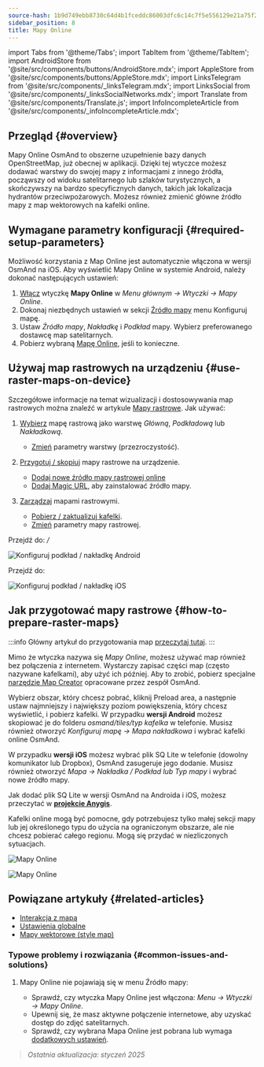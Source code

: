 ```yaml
---
source-hash: 1b9d749ebb8730c64d4b1fceddc86003dfc6c14c7f5e556129e21a75f245cdc3
sidebar_position: 8
title: Mapy Online
---
```

import Tabs from '@theme/Tabs';
import TabItem from '@theme/TabItem';
import AndroidStore from '@site/src/components/buttons/AndroidStore.mdx';
import AppleStore from '@site/src/components/buttons/AppleStore.mdx';
import LinksTelegram from '@site/src/components/_linksTelegram.mdx';
import LinksSocial from '@site/src/components/_linksSocialNetworks.mdx';
import Translate from '@site/src/components/Translate.js';
import InfoIncompleteArticle from '@site/src/components/_infoIncompleteArticle.mdx';



## Przegląd {#overview}

Mapy Online OsmAnd to obszerne uzupełnienie bazy danych OpenStreetMap, już obecnej w aplikacji. Dzięki tej wtyczce możesz dodawać warstwy do swojej mapy z informacjami z innego źródła, począwszy od widoku satelitarnego lub szlaków turystycznych, a skończywszy na bardzo specyficznych danych, takich jak lokalizacja hydrantów przeciwpożarowych. Możesz również zmienić główne źródło mapy z map wektorowych na kafelki online.


## Wymagane parametry konfiguracji {#required-setup-parameters}

Możliwość korzystania z Map Online jest automatycznie włączona w wersji OsmAnd na iOS. Aby wyświetlić Mapy Online w systemie Android, należy dokonać następujących ustawień:

1. [Włącz](../plugins/index.md#enable--disable) wtyczkę **Mapy Online** w *Menu głównym → Wtyczki → Mapy Online*.
2. Dokonaj niezbędnych ustawień w sekcji [Źródło mapy](../map/raster-maps.md#select-raster-maps) menu Konfiguruj mapę.
3. Ustaw *Źródło mapy*, *Nakładkę* i *Podkład* mapy. Wybierz preferowanego dostawcę map satelitarnych.
4. Pobierz wybraną [Mapę Online](#how-to-prepare-raster-maps), jeśli to konieczne.


## Używaj map rastrowych na urządzeniu {#use-raster-maps-on-device}

Szczegółowe informacje na temat wizualizacji i dostosowywania map rastrowych można znaleźć w artykule [Mapy rastrowe](../map/raster-maps.md). Jak używać:

1. [Wybierz](../map/raster-maps.md#select-raster-maps) mapę rastrową jako warstwę *Główną*, *Podkładową* lub *Nakładkową*.
    - [Zmień](../map/raster-maps.md#how-to-use-raster-maps) parametry warstwy (przezroczystość).

2. [Przygotuj / skopiuj](../map/raster-maps.md#prepare--copy-raster-maps-to-device) mapy rastrowe na urządzenie.
    - [Dodaj nowe źródło mapy rastrowej online](../map/raster-maps.md#add-new-online-raster-map-source)
    - [Dodaj Magic URL](../map/raster-maps.md#magic-url-to-install-map-source), aby zainstalować źródło mapy.

3. [Zarządzaj](../map/raster-maps.md#manage-raster-maps) mapami rastrowymi.
    - [Pobierz / zaktualizuj kafelki](../map/raster-maps.md#download--update-tiles).
    - [Zmień](../map/raster-maps.md#change-raster-map-parameters) parametry mapy rastrowej.


<Tabs groupId="operating-systems" queryString="operating-systems">

<TabItem value="android" label="Android">  

Przejdź do: *<Translate android="true" ids="shared_string_menu,configure_map,layer_overlay"/> / <Translate android="true" ids="layer_underlay"/>*

![Konfiguruj podkład / nakładkę Android](@site/static/img/plugins/online-maps/config-underlay-overlay-android.png)

</TabItem>

<TabItem value="ios" label="iOS">  

Przejdź do: *<Translate ios="true" ids="shared_string_menu,configure_map,map_settings_overunder"/>*

![Konfiguruj podkład / nakładkę iOS](@site/static/img/plugins/online-maps/config-underlay-overlay-ios.png)

</TabItem>

</Tabs>


## Jak przygotować mapy rastrowe {#how-to-prepare-raster-maps}

:::info
Główny artykuł do przygotowania map [przeczytaj tutaj](https://docs.osmand.net/docs/technical/map-creation/create-offline-maps-yourself#raster-maps-advanced).
:::

Mimo że wtyczka nazywa się *Mapy Online*, możesz używać map również bez połączenia z internetem. Wystarczy zapisać części map (często nazywane kafelkami), aby użyć ich później. Aby to zrobić, pobierz specjalne [narzędzie Map Creator](http://download.osmand.net/latest-night-build/OsmAndMapCreator-main.zip) opracowane przez zespół OsmAnd.

Wybierz obszar, który chcesz pobrać, kliknij Preload area, a następnie ustaw najmniejszy i największy poziom powiększenia, który chcesz wyświetlić, i pobierz kafelki.
W przypadku <b>wersji Android</b> możesz skopiować je do folderu <i>osmand/tiles/*typ kafelka*</i> w telefonie. Musisz również otworzyć <i>Konfiguruj mapę -> Mapa nakładkowa</i> i wybrać kafelki online OsmAnd.

W przypadku <b>wersji iOS</b> możesz wybrać plik SQ Lite w telefonie (dowolny komunikator lub Dropbox), OsmAnd zasugeruje jego dodanie. Musisz również otworzyć <i>Mapa → Nakładka / Podkład lub Typ mapy</i> i wybrać nowe źródło mapy.

Jak dodać plik SQ Lite w wersji OsmAnd na Androida i iOS, możesz przeczytać w [<b>projekcie Anygis</b>](https://anygis.ru/Web/Html/Osmand_en).


Kafelki online mogą być pomocne, gdy potrzebujesz tylko małej sekcji mapy lub jej określonego typu do użycia na ograniczonym obszarze, ale nie chcesz pobierać całego regionu. Mogą się przydać w niezliczonych sytuacjach.

![Mapy Online](@site/static/img/plugins/online-maps/map_creator.jpg)

![Mapy Online](@site/static/img/plugins/online-maps/map_creator_menu.jpg)


## Powiązane artykuły {#related-articles}

- [Interakcja z mapą](../../user/map/interact-with-map.md)
- [Ustawienia globalne](../../user/personal/global-settings.md)
- [Mapy wektorowe (style map)](../../user/map/vector-maps.md)

### Typowe problemy i rozwiązania {#common-issues-and-solutions}

1. Mapy Online nie pojawiają się w menu Źródło mapy:  
  
    - Sprawdź, czy wtyczka Mapy Online jest włączona: *Menu → Wtyczki → Mapy Online*.  
    - Upewnij się, że masz aktywne połączenie internetowe, aby uzyskać dostęp do zdjęć satelitarnych.  
    - Sprawdź, czy wybrana Mapa Online jest pobrana lub wymaga [dodatkowych ustawień](../map/raster-maps.md#select-raster-maps).

> *Ostatnia aktualizacja: styczeń 2025*